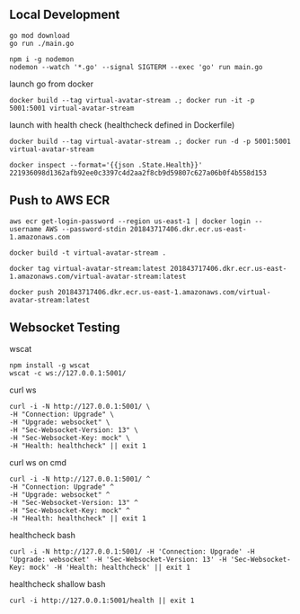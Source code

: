 ## Local Development
```
go mod download
go run ./main.go

npm i -g nodemon
nodemon --watch '*.go' --signal SIGTERM --exec 'go' run main.go
```

launch go from docker
```
docker build --tag virtual-avatar-stream .; docker run -it -p 5001:5001 virtual-avatar-stream
```

launch with health check (healthcheck defined in Dockerfile)
```
docker build --tag virtual-avatar-stream .; docker run -d -p 5001:5001 virtual-avatar-stream

docker inspect --format='{{json .State.Health}}' 221936098d1362afb92ee0c3397c4d2aa2f8cb9d59807c627a06b0f4b558d153
```

## Push to AWS ECR
```
aws ecr get-login-password --region us-east-1 | docker login --username AWS --password-stdin 201843717406.dkr.ecr.us-east-1.amazonaws.com

docker build -t virtual-avatar-stream .

docker tag virtual-avatar-stream:latest 201843717406.dkr.ecr.us-east-1.amazonaws.com/virtual-avatar-stream:latest

docker push 201843717406.dkr.ecr.us-east-1.amazonaws.com/virtual-avatar-stream:latest
```

## Websocket Testing
wscat
```
npm install -g wscat
wscat -c ws://127.0.0.1:5001/
```

curl ws
```
curl -i -N http://127.0.0.1:5001/ \
-H "Connection: Upgrade" \
-H "Upgrade: websocket" \
-H "Sec-Websocket-Version: 13" \
-H "Sec-Websocket-Key: mock" \
-H "Health: healthcheck" || exit 1
```

curl ws on cmd
```
curl -i -N http://127.0.0.1:5001/ ^
-H "Connection: Upgrade" ^
-H "Upgrade: websocket" ^
-H "Sec-Websocket-Version: 13" ^
-H "Sec-Websocket-Key: mock" ^
-H "Health: healthcheck" || exit 1
```

healthcheck bash
```
curl -i -N http://127.0.0.1:5001/ -H 'Connection: Upgrade' -H 'Upgrade: websocket' -H 'Sec-Websocket-Version: 13' -H 'Sec-Websocket-Key: mock' -H 'Health: healthcheck' || exit 1
```

healthcheck shallow bash
```
curl -i http://127.0.0.1:5001/health || exit 1
```